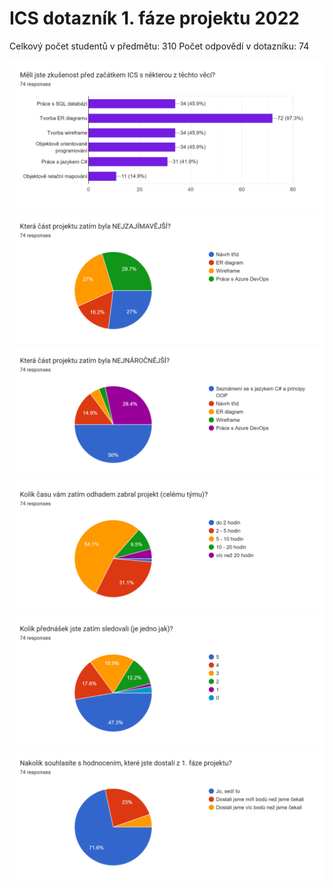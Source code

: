 # ICS dotazník 1. fáze projektu 2022

Celkový počet studentů v předmětu: 310
Počet odpovědí v dotazníku: 74

![](./assets/ICS_2022_dotaznik_1_faze_projektu_01_predchozi_zkusenosti.png)
![](./assets/ICS_2022_dotaznik_1_faze_projektu_02_nejzajimavejsi_cast.png)
![](./assets/ICS_2022_dotaznik_1_faze_projektu_03_nejnarocnejsi_cast.png)
![](./assets/ICS_2022_dotaznik_1_faze_projektu_04_kolik_casu.png)
![](./assets/ICS_2022_dotaznik_1_faze_projektu_05_sledovanost_prednasek.png)
![](./assets/ICS_2022_dotaznik_1_faze_projektu_06_souhlas_s_hodnocenim.png)